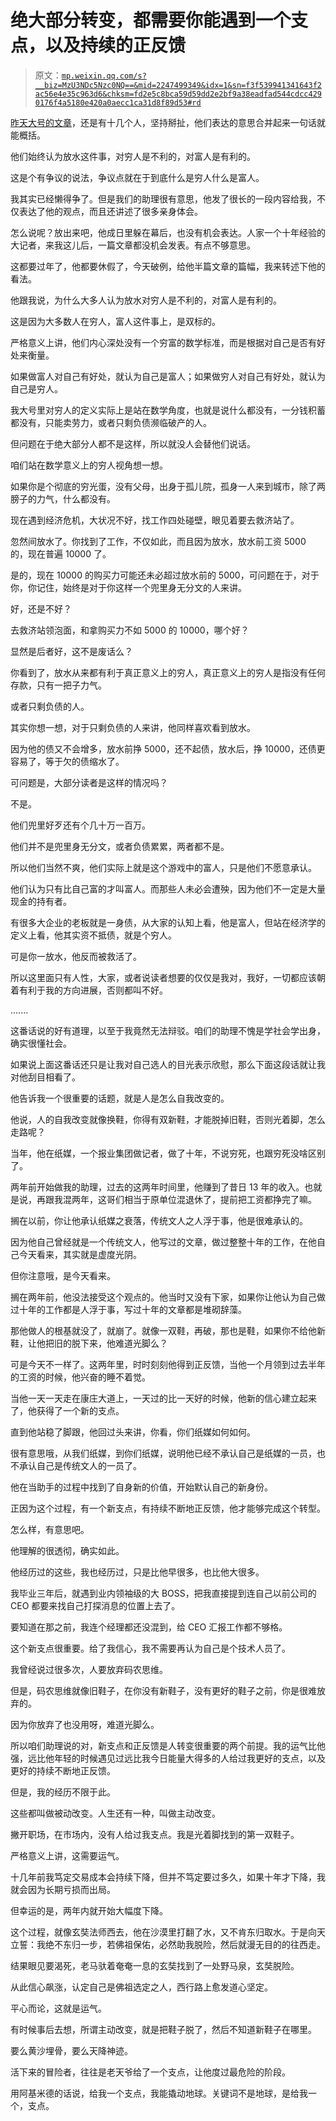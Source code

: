 # 绝大部分转变，都需要你能遇到一个支点，以及持续的正反馈

> 原文：[`mp.weixin.qq.com/s?__biz=MzU3NDc5Nzc0NQ==&mid=2247499349&idx=1&sn=f3f539941341643f2ac56e4e35c963d6&chksm=fd2e5c8bca59d59dd2e2bf9a38eadfad544cdcc4290176f4a5180e420a0aecc1ca31d8f89d53#rd`](http://mp.weixin.qq.com/s?__biz=MzU3NDc5Nzc0NQ==&mid=2247499349&idx=1&sn=f3f539941341643f2ac56e4e35c963d6&chksm=fd2e5c8bca59d59dd2e2bf9a38eadfad544cdcc4290176f4a5180e420a0aecc1ca31d8f89d53#rd)

[昨天大号的文章](http://mp.weixin.qq.com/s?__biz=MzU0MjYwNDU2Mw==&mid=2247496333&idx=2&sn=1e2510e393dbe98002c374a49f99246e&chksm=fb1a9ef1cc6d17e72f223d85f21ba4d0871410981ad77b702822e616735da553de066c4778b5&scene=21#wechat_redirect)，还是有十几个人，坚持掰扯，他们表达的意思合并起来一句话就能概括。

他们始终认为放水这件事，对穷人是不利的，对富人是有利的。 

这是个有争议的说法，争议点就在于到底什么是穷人什么是富人。 

我其实已经懒得争了。但是我们的助理很有意思，他发了很长的一段内容给我，不仅表达了他的观点，而且还讲述了很多亲身体会。

怎么说呢？放出来吧，他成日里躲在幕后，也没有机会表达。人家一个十年经验的大记者，来我这儿后，一篇文章都没机会发表。有点不够意思。

这都要过年了，他都要休假了，今天破例，给他半篇文章的篇幅，我来转述下他的看法。

他跟我说，为什么大多人认为放水对穷人是不利的，对富人是有利的。 

这是因为大多数人在穷人，富人这件事上，是双标的。

严格意义上讲，他们内心深处没有一个穷富的数学标准，而是根据对自己是否有好处来衡量。 

如果做富人对自己有好处，就认为自己是富人；如果做穷人对自己有好处，就认为自己是穷人。

我大号里对穷人的定义实际上是站在数学角度，也就是说什么都没有，一分钱积蓄都没有，只能卖劳力，或者只剩负债濒临破产的人。

但问题在于绝大部分人都不是这样，所以就没人会替他们说话。

咱们站在数学意义上的穷人视角想一想。

如果你是个彻底的穷光蛋，没有父母，出身于孤儿院，孤身一人来到城市，除了两膀子的力气，什么都没有。

现在遇到经济危机，大状况不好，找工作四处碰壁，眼见着要去救济站了。 

忽然间放水了。你找到了工作，不仅如此，而且因为放水，放水前工资 5000 的，现在普遍 10000 了。

是的，现在 10000 的购买力可能还未必超过放水前的 5000，可问题在于，对于你，你记住，始终是对于你这样一个兜里身无分文的人来讲。

好，还是不好？ 

去救济站领泡面，和拿购买力不如 5000 的 10000，哪个好？

显然是后者好，这不是废话么？

你看到了，放水从来都有利于真正意义上的穷人，真正意义上的穷人是指没有任何存款，只有一把子力气。 

或者只剩负债的人。

其实你想一想，对于只剩负债的人来讲，他同样喜欢看到放水。

因为他的债又不会增多，放水前挣 5000，还不起债，放水后，挣 10000，还债更容易了，等于欠的债缩水了。

可问题是，大部分读者是这样的情况吗？ 

不是。

他们兜里好歹还有个几十万一百万。

他们并不是兜里身无分文，或者负债累累，两者都不是。

所以他们当然不爽，他们实际上就是这个游戏中的富人，只是他们不愿意承认。 

他们认为只有比自己富的才叫富人。而那些人未必会遭殃，因为他们不一定是大量现金的持有者。

有很多大企业的老板就是一身债，从大家的认知上看，他是富人，但站在经济学的定义上看，他其实资不抵债，就是个穷人。

可是你一放水，他反而被救活了。 

所以这里面只有人性，大家，或者说读者想要的仅仅是我对，我好，一切都应该朝着有利于我的方向进展，否则都叫不好。 

....... 

这番话说的好有道理，以至于我竟然无法辩驳。咱们的助理不愧是学社会学出身，确实很懂社会。 

如果说上面这番话还只是让我对自己选人的目光表示欣慰，那么下面这段话就让我对他刮目相看了。 

他告诉我一个很重要的话题，就是人是怎么自我改变的。 

他说，人的自我改变就像换鞋，你得有双新鞋，才能脱掉旧鞋，否则光着脚，怎么走路呢？ 

当年，他在纸媒，一个报业集团做记者，做了十年，不说穷死，也跟穷死没啥区别了。 

两年前开始做我的助理，过去的这两年时间里，他赚到了昔日 13 年的收入。也就是说，再跟我混两年，这哥们相当于原单位混退休了，提前把工资都挣完了嘛。

搁在以前，你让他承认纸媒之衰落，传统文人之人浮于事，他是很难承认的。 

因为他自己曾经就是一个传统文人，他写过的文章，做过整整十年的工作，在他自己今天看来，其实就是虚度光阴。

但你注意哦，是今天看来。 

搁在两年前，他没法接受这个观点的。他当时又没有下家，如果你让他认为自己做过十年的工作都是人浮于事，写过十年的文章都是堆砌辞藻。 

那他做人的根基就没了，就崩了。就像一双鞋，再破，那也是鞋，如果你不给他新鞋，让他把旧的脱下来，他难道光脚么？ 

可是今天不一样了。这两年里，时时刻刻他得到正反馈，当他一个月领到过去半年的工资的时候，他兴奋的睡不着觉。

当他一天一天走在康庄大道上，一天过的比一天好的时候，他新的信心建立起来了，他获得了一个新的支点。

直到他站稳了脚跟，他回过头来讲，你看，你们纸媒如何如何。

很有意思哦，从我们纸媒，到你们纸媒，说明他已经不承认自己是纸媒的一员，也不承认自己是传统文人的一员了。 

他在当助手的过程中找到了自身新的价值，开始默认自己的新身份。 

正因为这个过程，有一个新支点，有持续不断地正反馈，他才能够完成这个转型。 

怎么样，有意思吧。 

他理解的很透彻，确实如此。

他经历过的这些，我也经历过，只是比他早很多，也比他大很多。

我毕业三年后，就遇到业内领袖级的大 BOSS，把我直接提到连自己以前公司的 CEO 都要来找自己打探消息的位置上去了。

要知道在那之前，我连个经理都还没混到，给 CEO 汇报工作都不够格。

这个新支点很重要。给了我信心，我不需要再认为自己是个技术人员了。

我曾经说过很多次，人要放弃码农思维。

但是，码农思维就像旧鞋子，在你没有新鞋子，没有更好的鞋子之前，你是很难放弃的。

因为你放弃了也没用呀，难道光脚么。

所以咱们助理说的对，新支点和正反馈是人转变很重要的两个前提。我的运气比他强，远比他年轻的时候遇见过远比我今日能量大得多的人给过我更好的支点，以及更好的持续不断地正反馈。

但是，我的经历不限于此。 

这些都叫做被动改变。人生还有一种，叫做主动改变。 

撇开职场，在市场内，没有人给过我支点。我是光着脚找到的第一双鞋子。

严格意义上讲，这需要运气。 

十几年前我笃定交易成本会持续下降，但并不笃定要过多久，如果十年才下降，我就会因为长期亏损而出局。

但幸运的是，两年内就开始大幅度下降。 

这个过程，就像玄奘法师西去，他在沙漠里打翻了水，又不肯东归取水。于是向天立誓：我绝不东归一步，若佛祖保佑，必然助我脱险，然后就漫无目的的往西走。 

结果眼见要渴死，老马驮着奄奄一息的玄奘找到了一处野马泉，玄奘脱险。 

从此信心飙涨，认定自己是佛祖选定之人，西行路上愈发道心坚定。

平心而论，这就是运气。

有时候事后去想，所谓主动改变，就是把鞋子脱了，然后不知道新鞋子在哪里。 

要么黄沙埋骨，要么天降神迹。

活下来的冒险者，往往是老天爷给了一个支点，让他度过最危险的阶段。

用阿基米德的话说，给我一个支点，我能撬动地球。关键词不是地球，是给我一个，支点。